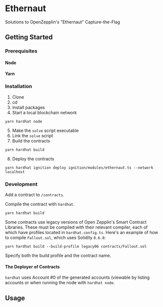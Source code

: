 # Ethernaut
Solutions to OpenZepplin's "Ethernaut" Capture-the-Flag

## Getting Started
### Prerequisites
#### Node
#### Yarn

### Installation
1. Clone
2. cd
3. Install packages
4. Start a local blockchain network
```
yarn hardhat node
```

5. Make the `solve` script executable
6. Link the `solve` script
7. Build the contracts
```
yarn hardhat build
```

8. Deploy the contracts
```
yarn hardhat ignition deploy ignition/modules/ethernaut.ts --network localhost
```

### Development
Add a contract to `/contracts`. 

Compile the contract with `hardhat`.
```
yarn hardhat build
```

Some contracts use legacy versions of Open Zepplin's Smart Contract Libraries. 
These must be compiled with their relevant compiler, each of which have 
profiles located in `hardhat.config.ts`. Here's an example of how to compile
`Fallout.sol`, which uses Solidity `0.6.0`:
```
yarn hardhat build --build-profile legacy06 contracts/Fallout.sol
```

Specify both the build profile and the contract name.

#### The Deployer of Contracts
`hardhat` uses Account #0 of the generated accounts (viewable by listing 
accounts or when running the node with `hardhat node`.


## Usage

